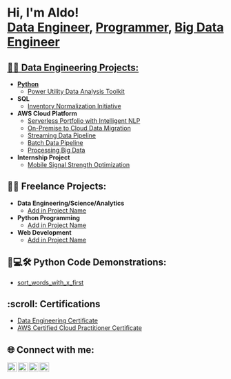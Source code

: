 <h1>Hi, I'm Aldo! <br/><a href="https://www.linkedin.com/in/aldo-sauls-as/">Data Engineer</a>, <a href="https://www.linkedin.com/in/aldo-sauls-as/">Programmer</a>, <a href="https://github.com/joshmadakor1">Big Data Engineer</h1>

<h2>👨‍💻 Data Engineering Projects:</h2>

- <b>Python</b>
  - [Power Utility Data Analysis Toolkit](https://github.com/aldoAnthony/Power-Utility-Data-Analysis-Toolkit)
- <b>SQL</b>
  - [Inventory Normalization Initiative](https://github.com/aldoAnthony/Inventory-Normalization-Initiative) 
- <b>AWS Cloud Platform</b>
  - [Serverless Portfolio with Intelligent NLP](https://github.com/aldoAnthony/Serverless-Portfolio-with-Intelligent-NLP)
  - [On-Premise to Cloud Data Migration](https://github.com/aldoAnthony/On-Premise-to-Cloud-Data-Migration)
  - [Streaming Data Pipeline](https://github.com/joshmadakor1/AD_PS)
  - [Batch Data Pipeline](https://github.com/joshmadakor1/PowerShell-Integrity-FIM)
  - [Processing Big Data](https://github.com/joshmadakor1/PowerShell-Integrity-FIM)
- <b>Internship Project</b>
  - [Mobile Signal Strength Optimization](https://github.com/joshmadakor1/EncrypterPOC) 
 
<h2>👨‍💻 Freelance Projects:</h2>

- <b>Data Engineering/Science/Analytics</b>
  - [Add in Project Name](https://github.com/joshmadakor1/PowerShell-Integrity-FIM)
- <b>Python Programming</b>
  - [Add in Project Name](https://github.com/joshmadakor1/PowerShell-Integrity-FIM)
- <b>Web Development</b>
  - [Add in Project Name](https://github.com/joshmadakor1/PowerShell-Integrity-FIM)
 
<h2>🐍💻🛠️ Python Code Demonstrations:</h2>

- [sort_words_with_x_first](https://github.com/joshmadakor1/Sentinel-Lab)


<h2>:scroll: Certifications</h2>

- [Data Engineering Certificate](https://www.youtube.com/watch?v=a83ASGn_V_s)
- [AWS Certified Cloud Practitioner Certificate](https://www.youtube.com/watch?v=uHy3oM7NnoU)

<h2> 🌐 Connect with me:</h2>

[<img align="left" alt="JoshMadakor | YouTube" width="22px" src="https://cdn.jsdelivr.net/npm/simple-icons@v3/icons/youtube.svg" />][youtube]
[<img align="left" alt="JoshMadakor | Twitter" width="22px" src="https://cdn.jsdelivr.net/npm/simple-icons@v3/icons/twitter.svg" />][twitter]
[<img align="left" alt="JoshMadakor | LinkedIn" width="22px" src="https://cdn.jsdelivr.net/npm/simple-icons@v3/icons/linkedin.svg" />][linkedin]
[<img align="left" alt="JoshMadakor | Instagram" width="22px" src="https://cdn.jsdelivr.net/npm/simple-icons@v3/icons/instagram.svg" />][instagram]

[twitter]: https://twitter.com/joshmadakor
[youtube]: https://www.youtube.com/c/joshmadakor
[instagram]: https://www.instagram.com/joshmadakor/
[linkedin]: https://linkedin.com/in/joshmadakor

<!--
**joshmadakor1/joshmadakor1** is a ✨ _special_ ✨ repository because its `README.md` (this file) appears on your GitHub profile.

Here are some ideas to get you started:

- 🔭 I’m currently working on ...
- 🌱 I’m currently learning ...
- 👯 I’m looking to collaborate on ...
- 🤔 I’m looking for help with ...
- 💬 Ask me about ...
- 📫 How to reach me: ...
- 😄 Pronouns: ...
- ⚡ Fun fact: ...
-->
